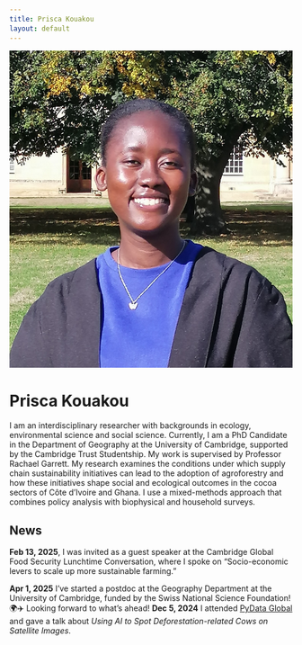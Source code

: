 ```yaml
---
title: Prisca Kouakou
layout: default
---
```


<div class="hero">
  <img class="avatar" src="/assets/profile.jpg" alt="Prisca Kouakou headshot">
  <div class="icons">
    <a href="mailto:you@example.com" title="Email"><i class="fa-solid fa-envelope"></i></a>
    <a href="https://scholar.google.com/citations?user=I9N3bjcAAAAJ&hl=en&oi=ao" title="Google Scholar"><i class="fa-brands fa-google"></i></a>
    <a href="https://orcid.org/0009-0001-3711-1578" title="ORCID"><i class="fa-brands fa-orcid"></i></a>
    <a href="https://www.linkedin.com/in/maria-prisca-kouakou/" title="LinkedIn"><i class="fa-brands fa-linkedin"></i></a>
    <a href="/docs/KouakouCV_August2025.pdf" title="Curriculum Vitae" target="_blank"><i class="fa-solid fa-file-pdf"></i></a>
  </div>
  <h1 class="hero-name">Prisca Kouakou</h1>
  <p class="lead">
   I am an interdisciplinary researcher with backgrounds in ecology, environmental science and social science. Currently, I am a PhD Candidate in the Department of Geography at the University of Cambridge, supported by the Cambridge Trust Studentship. My work is supervised by Professor Rachael Garrett. My research examines the conditions under which supply chain sustainability initiatives can lead to the adoption of agroforestry and how these initiatives shape social and ecological outcomes in the cocoa sectors of Côte d’Ivoire and Ghana. I use a mixed-methods approach that combines policy analysis with biophysical and household surveys. 
  </p>
</div>
</div>

<div class="section">
  <h2>News</h2>
  <p><strong>Feb 13, 2025</strong>,  I was invited as a guest speaker at the Cambridge Global Food Security Lunchtime Conversation, where I spoke on “Socio-economic levers to scale up more sustainable farming.”</p>
</div>
  <tr>
    <td><strong>Apr 1, 2025</strong></td>
    <td>I’ve started a postdoc at the Geography Department at the University of Cambridge, funded by the Swiss National Science Foundation! 🌍✈️ Looking forward to what’s ahead!</td>
  </tr>
  <tr>
    <td><strong>Dec 5, 2024</strong></td>
    <td>I attended <a href="https://pydata.org/global2024/">PyData Global</a> and gave a talk about <em>Using AI to Spot Deforestation-related Cows on Satellite Images</em>.</td>
  </tr>
